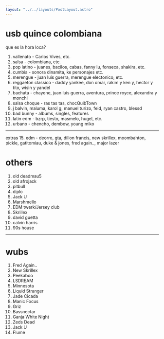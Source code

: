 ```yaml
---
layout: "../../layouts/PostLayout.astro"
---
```


# usb quince colombiana

que es la hora loca?

1. vallenato - Carlos Vives, etc.
2. salsa - colombiana, etc.
3. pop latino - juanes, bacilos, cabas, fanny lu, fonseca, shakira, etc.
4. cumbia - sonora dinamita, ke personajes etc.
5. merengue - juan luis guerra, merengue electonico, etc.
6. reggaeton classico - daddy yankee, don omar, rakim y ken y, hector y tito, wisin y yandel
7. bachata - chayene, juan luis guerra, aventura, prince royce, alexandra y monchi
10. salsa choque - ras tas tas, chocQuibTown
11. j balvin, maluma, karol g, manuel turizo, feid, ryan castro, blessd
12. bad bunny - albums, singles, features
13. latin edm - bzrp, tiesto, masmelo, hugel, etc.
14. urbano - chencho, dembow, young miko
---
extras
15. edm - deorro, gta, dillon francis, new skrillex, moombahton, pickle, gatitomiau, duke & jones, fred again.., major lazer



# others

1. old deadmau5
2. old afrojack
12. pitbull
14. diplo
15. Jack U   
17. Marshmello
18. EDM twerk/Jersey club
19. Skrillex
20. david guetta
21. calvin harris
22. 90s house

---
# wubs

1. Fred Again..
2. New Skrillex
3. Peekaboo
4. LSDREAM
5. Minnesota
5. Liquid Stranger
6. Jade Cicada
7. Manic Focus
8. Griz
9. Bassnectar
10. Ganja White Night
11. Zeds Dead
12. Jack U
13. Flume
